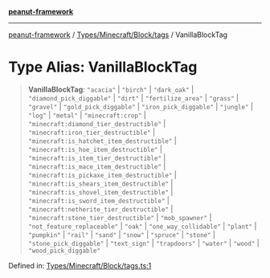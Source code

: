 [**peanut-framework**](../../../../../README.md)

***

[peanut-framework](../../../../../modules.md) / [Types/Minecraft/Block/tags](../README.md) / VanillaBlockTag

# Type Alias: VanillaBlockTag

> **VanillaBlockTag**: `"acacia"` \| `"birch"` \| `"dark_oak"` \| `"diamond_pick_diggable"` \| `"dirt"` \| `"fertilize_area"` \| `"grass"` \| `"gravel"` \| `"gold_pick_diggable"` \| `"iron_pick_diggable"` \| `"jungle"` \| `"log"` \| `"metal"` \| `"minecraft:crop"` \| `"minecraft:diamond_tier_destructible"` \| `"minecraft:iron_tier_destructible"` \| `"minecraft:is_hatchet_item_destructible"` \| `"minecraft:is_hoe_item_destructible"` \| `"minecraft:is_item_tier_destructible"` \| `"minecraft:is_mace_item_destructible"` \| `"minecraft:is_pickaxe_item_destructible"` \| `"minecraft:is_shears_item_destructible"` \| `"minecraft:is_shovel_item_destructible"` \| `"minecraft:is_sword_item_destructible"` \| `"minecraft:netherite_tier_destructible"` \| `"minecraft:stone_tier_destructible"` \| `"mob_spawner"` \| `"not_feature_replaceable"` \| `"oak"` \| `"one_way_collidable"` \| `"plant"` \| `"pumpkin"` \| `"rail"` \| `"sand"` \| `"snow"` \| `"spruce"` \| `"stone"` \| `"stone_pick_diggable"` \| `"text_sign"` \| `"trapdoors"` \| `"water"` \| `"wood"` \| `"wood_pick_diggable"`

Defined in: [Types/Minecraft/Block/tags.ts:1](https://github.com/palmmc/Peanut-Framework/blob/a953dc2db1f7e00237b91b5b1f38f50520700085/PeanutFramework/Types/Minecraft/Block/tags.ts#L1)
